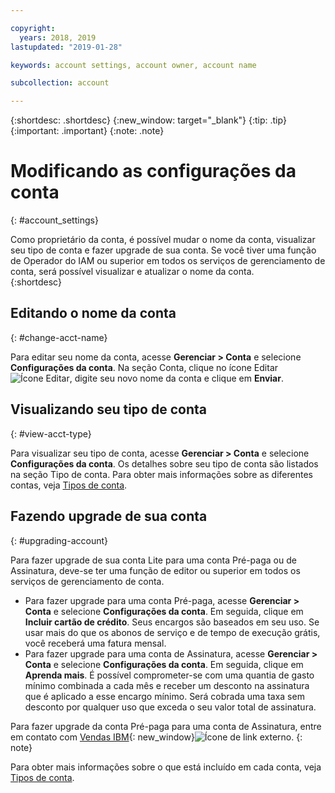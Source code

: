 ```yaml
---

copyright:
  years: 2018, 2019
lastupdated: "2019-01-28"

keywords: account settings, account owner, account name

subcollection: account

---
```


{:shortdesc: .shortdesc}
{:new_window: target="_blank"}
{:tip: .tip}
{:important: .important}
{:note: .note}


# Modificando as configurações da conta
{: #account_settings}

Como proprietário da conta, é possível mudar o nome da conta, visualizar seu tipo de conta e fazer upgrade de sua conta. Se você tiver uma função de Operador do IAM ou superior em todos os serviços de gerenciamento de conta, será possível visualizar e atualizar o nome da conta.  
{:shortdesc}

## Editando o nome da conta
{: #change-acct-name}

Para editar seu nome da conta, acesse **Gerenciar > Conta** e selecione **Configurações da conta**. Na seção Conta, clique no ícone Editar ![Ícone Editar](../icons/edit-tagging.svg), digite seu novo nome da conta e clique em **Enviar**.

## Visualizando seu tipo de conta
{: #view-acct-type}

Para visualizar seu tipo de conta, acesse **Gerenciar > Conta** e selecione **Configurações da conta**. Os detalhes sobre seu tipo de conta são listados na seção Tipo de conta. Para obter mais informações sobre as diferentes contas, veja [Tipos de conta](/docs/account?topic=account-accounts).

## Fazendo upgrade de sua conta
{: #upgrading-account}

Para fazer upgrade de sua conta Lite para uma conta Pré-paga ou de Assinatura, deve-se ter uma função de editor ou superior em todos os serviços de gerenciamento de conta.
  * Para fazer upgrade para uma conta Pré-paga, acesse **Gerenciar > Conta** e selecione **Configurações da conta**. Em seguida, clique em **Incluir cartão de crédito**. Seus encargos são baseados em seu uso. Se usar mais do que os abonos de serviço e de tempo de execução grátis, você receberá uma fatura mensal.
  * Para fazer upgrade para uma conta de Assinatura, acesse **Gerenciar > Conta** e selecione **Configurações da conta**. Em seguida, clique em **Aprenda mais**. É possível comprometer-se com uma quantia de gasto mínimo combinada a cada mês e receber um desconto na assinatura que é aplicado a esse encargo mínimo. Será cobrada uma taxa sem desconto por qualquer uso que exceda o seu valor total de assinatura.

Para fazer upgrade da conta Pré-paga para uma conta de Assinatura, entre em contato com [Vendas IBM](https://www.ibm.com/cloud-computing/bluemix/contact-us){: new_window}![Ícone de link externo](../icons/launch-glyph.svg "Ícone de link externo").
{: note}

Para obter mais informações sobre o que está incluído em cada conta, veja [Tipos de conta](/docs/account?topic=account-accounts).
